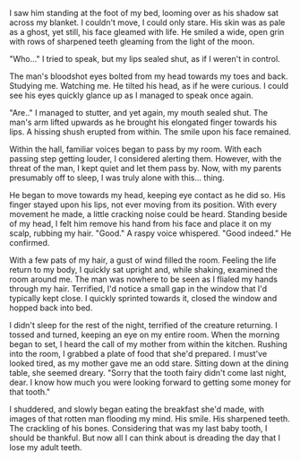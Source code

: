 I saw him standing at the foot of my bed, looming over as his shadow sat across my blanket. I couldn't move, I could only stare. His skin was as pale as a ghost, yet still, his face gleamed with life. He smiled a wide, open grin with rows of sharpened teeth gleaming from the light of the moon. 

"Who..." I tried to speak, but my lips sealed shut, as if I weren't in control. 

The man's bloodshot eyes bolted from my head towards my toes and back. Studying me. Watching me. He tilted his head, as if he were curious. I could see his eyes quickly glance up as I managed to speak once again.

"Are.." I managed to stutter, and yet again, my mouth sealed shut. The man's arm lifted upwards as he brought his elongated finger towards his lips. A hissing shush erupted from within. The smile upon his face remained.

Within the hall, familiar voices began to pass by my room. With each passing step getting louder, I considered alerting them. However, with the threat of the man, I kept quiet and let them pass by. Now, with my parents presumably off to sleep, I was truly alone with this... thing.

He began to move towards my head, keeping eye contact as he did so. His finger stayed upon his lips, not ever moving from its position. With every movement he made, a little cracking noise could be heard. Standing beside of my head, I felt him remove his hand from his face and place it on my scalp, rubbing my hair. "Good." A raspy voice whispered. "Good indeed." He confirmed. 

With a few pats of my hair, a gust of wind filled the room. Feeling the life return to my body, I quickly sat upright and, while shaking, examined the room around me. The man was nowhere to be seen as I flialed my hands through my hair. Terrified, I'd notice a small gap in the window that I'd typically kept close. I quickly sprinted towards it, closed the window and hopped back into bed.

I didn't sleep for the rest of the night, terrified of the creature returning. I tossed and turned, keeping an eye on my entire room. When the morning began to set, I heard the call of my mother from within the kitchen. Rushing into the room, I grabbed a plate of food that she'd prepared. I must've looked tired, as my mother gave me an odd stare. Sitting down at the dining table, she seemed dreary. "Sorry that the tooth fairy didn't come last night, dear. I know how much you were looking forward to getting some money for that tooth."

I shuddered, and slowly began eating the breakfast she'd made, with images of that rotten man flooding my mind. His smile. His sharpened teeth. The crackling of his bones. Considering that was my last baby tooth, I should be thankful. But now all I can think about is dreading the day that I lose my adult teeth.